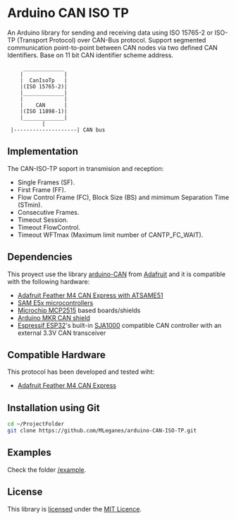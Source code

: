 # Arduino CAN ISO TP
An Arduino library for sending and receiving data using ISO 15765-2 or ISO-TP (Transport Protocol) over CAN-Bus protocol. Support segmented communication point-to-point between CAN nodes via two defined CAN Identifiers. Base on 11 bit CAN identifier scheme address.

         _____________
        |             |
        |  CanIsoTp   |
        |(ISO 15765-2)|
        |_____________|
        |             |
        |    CAN      |
        |(ISO 11898-1)|
        |_____________|
               |
     |--------------------| CAN bus

## Implementation
The CAN-ISO-TP soport in transmision and reception:
* Single Frames (SF).
* First Frame (FF).
* Flow Control Frame (FC), Block Size (BS) and mimimum Separation Time (STmin).
* Consecutive Frames.
* Timeout Session.
* Timeout FlowControl.
* Timeout WFTmax (Maximum limit number of CANTP_FC_WAIT).

## Dependencies
This proyect use the library [arduino-CAN](https://github.com/adafruit/arduino-CAN) from [Adafruit](https://www.adafruit.com/) and it is compatible with the following hardware:
* [Adafruit Feather M4 CAN Express with ATSAME51](https://www.adafruit.com/)
* [SAM E5x microcontrollers](https://www.digikey.com/catalog/en/partgroup/sam-d5x-e5x/70620)
* [Microchip MCP2515](http://www.microchip.com/wwwproducts/en/en010406) based boards/shields
* [Arduino MKR CAN shield](https://store.arduino.cc/arduino-mkr-can-shield)
* [Espressif ESP32](http://espressif.com/en/products/hardware/esp32/overview)'s built-in [SJA1000](https://www.nxp.com/products/analog/interfaces/in-vehicle-network/can-transceiver-and-controllers/stand-alone-can-controller:SJA1000T) compatible CAN controller with an external 3.3V CAN transceiver

## Compatible Hardware
This protocol has been developed and tested wiht:
* [Adafruit Feather M4 CAN Express](https://www.digikey.com/catalog/en/partgroup/sam-d5x-e5x/70620)

## Installation using Git

```sh
cd ~/ProjectFolder
git clone https://github.com/MLeganes/arduino-CAN-ISO-TP.git
```
## Examples
Check the folder [/example](/example/main_example.cpp).

## License
This library is [licensed](LICENSE) under the [MIT Licence](http://en.wikipedia.org/wiki/MIT_License).
